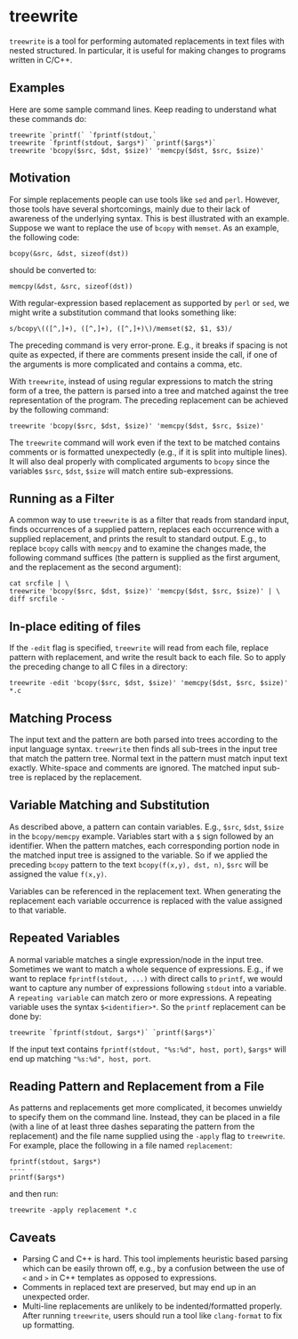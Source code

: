 # treewrite

`treewrite` is a tool for performing automated replacements in text
files with nested structured.  In particular, it is useful for making
changes to programs written in C/C++.

## Examples

Here are some sample command lines.  Keep reading to understand what these
commands do:

```shell
treewrite `printf(` `fprintf(stdout,`
treewrite `fprintf(stdout, $args*)` `printf($args*)`
treewrite 'bcopy($src, $dst, $size)' 'memcpy($dst, $src, $size)'
```

## Motivation

For simple replacements people can use tools like `sed` and `perl`.
However, those tools have several shortcomings, mainly due to their
lack of awareness of the underlying syntax.  This is best illustrated
with an example.  Suppose we want to replace the use of `bcopy` with
`memset`.  As an example, the following code:

```none
bcopy(&src, &dst, sizeof(dst))
```

should be converted to:

```none
memcpy(&dst, &src, sizeof(dst))
```

With regular-expression based replacement as supported by `perl` or
`sed`, we might write a substitution command that looks something like:

```
s/bcopy\(([^,]+), ([^,]+), ([^,]+)\)/memset($2, $1, $3)/
```

The preceding command is very error-prone.  E.g., it breaks if spacing
is not quite as expected, if there are comments present inside the
call, if one of the arguments is more complicated and contains a
comma, etc.

With `treewrite`, instead of using regular expressions to match the
string form of a tree, the pattern is parsed into a tree and matched
against the tree representation of the program.  The preceding replacement
can be achieved by the following command:

```shell
treewrite 'bcopy($src, $dst, $size)' 'memcpy($dst, $src, $size)'
```

The `treewrite` command will work even if the text to be matched
contains comments or is formatted unexpectedly (e.g., if it is split
into multiple lines).  It will also deal properly with complicated
arguments to `bcopy` since the variables `$src`, `$dst`, `$size` will
match entire sub-expressions.

## Running as a Filter

A common way to use `treewrite` is as a filter that reads from
standard input, finds occurrences of a supplied pattern, replaces each
occurrence with a supplied replacement, and prints the result to
standard output.  E.g., to replace `bcopy` calls with `memcpy` and
to examine the changes made, the following command suffices (the
pattern is supplied as the first argument, and the replacement
as the second argument):

```shell
cat srcfile | \
treewrite 'bcopy($src, $dst, $size)' 'memcpy($dst, $src, $size)' | \
diff srcfile -
```

## In-place editing of files

If the `-edit` flag is specified, `treewrite` will read from each
file, replace pattern with replacement, and write the result back to
each file.  So to apply the preceding change to all C files in a
directory:

```shell
treewrite -edit 'bcopy($src, $dst, $size)' 'memcpy($dst, $src, $size)' *.c
```

## Matching Process

The input text and the pattern are both parsed into trees according to
the input language syntax.  `treewrite` then finds all sub-trees in
the input tree that match the pattern tree.  Normal text in the
pattern must match input text exactly.  White-space and comments are
ignored.  The matched input sub-tree is replaced by the replacement.

## Variable Matching and Substitution

As described above, a pattern can contain variables.  E.g., `$src`,
`$dst`, `$size` in the `bcopy/memcpy` example.  Variables start with a
`$` sign followed by an identifier.  When the pattern matches, each
corresponding portion node in the matched input tree is assigned to
the variable.  So if we applied the preceding `bcopy` pattern to the
text `bcopy(f(x,y), dst, n)`, `$src` will be assigned the value `f(x,y)`.

Variables can be referenced in the replacement text.  When generating
the replacement each variable occurrence is replaced with the value
assigned to that variable.

## Repeated Variables

A normal variable matches a single expression/node in the input tree.
Sometimes we want to match a whole sequence of expressions.  E.g., if
we want to replace `fprintf(stdout, ...)` with direct calls to
`printf`, we would want to capture any number of expressions following
`stdout` into a variable.  A `repeating variable` can match zero or more
expressions.  A repeating variable uses the syntax `$<identifier>*`.  So
the `printf` replacement can be done by:

```shell
treewrite `fprintf(stdout, $args*)` `printf($args*)`
```
If the input text contains `fprintf(stdout, "%s:%d", host, port)`, `$args*`
will end up matching `"%s:%d", host, port`.

## Reading Pattern and Replacement from a File

As patterns and replacements get more complicated, it becomes unwieldy
to specify them on the command line.  Instead, they can be placed in a
file (with a line of at least three dashes separating the pattern from
the replacement) and the file name supplied using the `-apply` flag to
`treewrite`.  For example, place the following in a file named
`replacement`:

```none
fprintf(stdout, $args*)
----
printf($args*)
```

and then run:


```shell
treewrite -apply replacement *.c
```

## Caveats

*   Parsing C and C++ is hard. This tool implements heuristic based
    parsing which can be easily thrown off, e.g., by a confusion between
    the use of `<` and `>` in C++ templates as opposed to expressions.
*   Comments in replaced text are preserved, but may end up in an
    unexpected order.
*   Multi-line replacements are unlikely to be indented/formatted
    properly. After running `treewrite`, users should run a tool like
    `clang-format` to fix up formatting.
